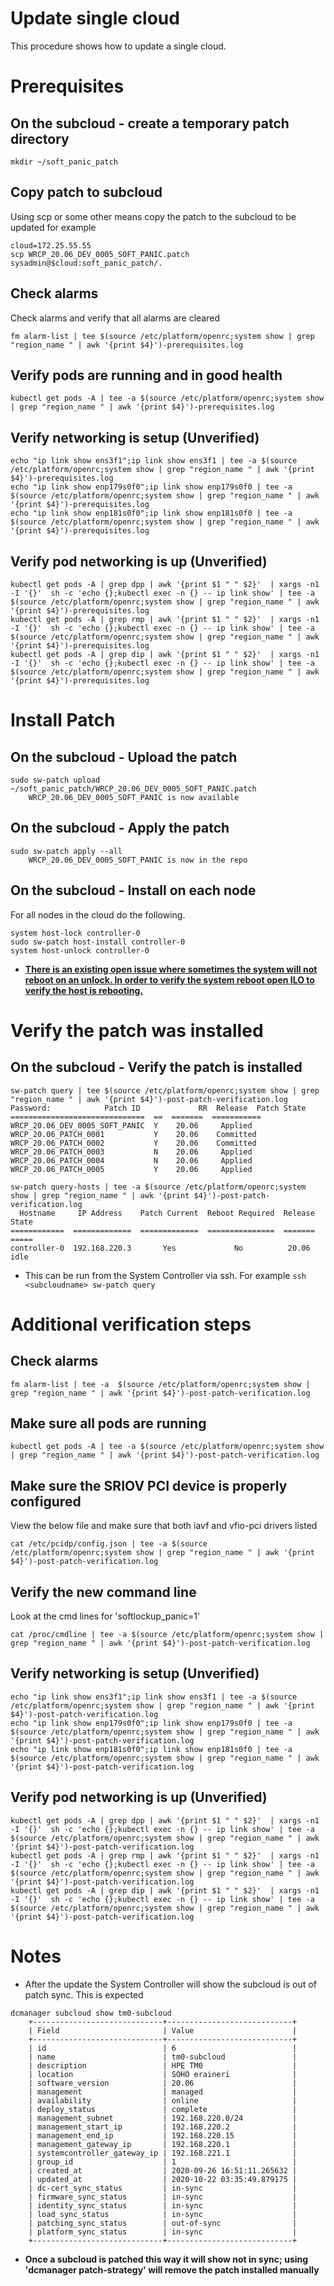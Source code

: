 # Update single cloud
This procedure shows how to update a single cloud.  

# Prerequisites
## On the subcloud - create a temporary patch directory
```
mkdir ~/soft_panic_patch
```

## Copy patch to subcloud
Using scp or some other means copy the patch to the subcloud to be updated for example
```
cloud=172.25.55.55
scp WRCP_20.06_DEV_0005_SOFT_PANIC.patch sysadmin@$cloud:soft_panic_patch/.
```

## Check alarms
Check alarms and verify that all alarms are cleared
```
fm alarm-list | tee $(source /etc/platform/openrc;system show | grep "region_name " | awk '{print $4}')-prerequisites.log
```

## Verify pods are running and in good health
```
kubectl get pods -A | tee -a $(source /etc/platform/openrc;system show | grep "region_name " | awk '{print $4}')-prerequisites.log
```

## Verify networking is setup (Unverified)
```
echo "ip link show ens3f1";ip link show ens3f1 | tee -a $(source /etc/platform/openrc;system show | grep "region_name " | awk '{print $4}')-prerequisites.log
echo "ip link show enp179s0f0";ip link show enp179s0f0 | tee -a $(source /etc/platform/openrc;system show | grep "region_name " | awk '{print $4}')-prerequisites.log
echo "ip link show enp181s0f0";ip link show enp181s0f0 | tee -a $(source /etc/platform/openrc;system show | grep "region_name " | awk '{print $4}')-prerequisites.log
```

## Verify pod networking is up (Unverified)
```
kubectl get pods -A | grep dpp | awk '{print $1 " " $2}'  | xargs -n1 -I '{}'  sh -c 'echo {};kubectl exec -n {} -- ip link show' | tee -a $(source /etc/platform/openrc;system show | grep "region_name " | awk '{print $4}')-prerequisites.log 
kubectl get pods -A | grep rmp | awk '{print $1 " " $2}'  | xargs -n1 -I '{}'  sh -c 'echo {};kubectl exec -n {} -- ip link show' | tee -a $(source /etc/platform/openrc;system show | grep "region_name " | awk '{print $4}')-prerequisites.log
kubectl get pods -A | grep dip | awk '{print $1 " " $2}'  | xargs -n1 -I '{}'  sh -c 'echo {};kubectl exec -n {} -- ip link show' | tee -a $(source /etc/platform/openrc;system show | grep "region_name " | awk '{print $4}')-prerequisites.log
```

# Install Patch
## On the subcloud - Upload the patch
```
sudo sw-patch upload ~/soft_panic_patch/WRCP_20.06_DEV_0005_SOFT_PANIC.patch
    WRCP_20.06_DEV_0005_SOFT_PANIC is now available
```

## On the subcloud - Apply the patch
```
sudo sw-patch apply --all
    WRCP_20.06_DEV_0005_SOFT_PANIC is now in the repo
```

## On the subcloud - Install on each node
For all nodes in the cloud do the following.
```
system host-lock controller-0
sudo sw-patch host-install controller-0
system host-unlock controller-0
```

- <b><u>There is an existing open issue where sometimes the system will not reboot on an unlock.  In order to verify the system reboot open ILO to verify the host is rebooting.</b></u>

# Verify the patch was installed
## On the subcloud - Verify the patch is installed
```
sw-patch query | tee $(source /etc/platform/openrc;system show | grep "region_name " | awk '{print $4}')-post-patch-verification.log
Password:            Patch ID             RR  Release  Patch State
==============================  ==  =======  ===========
WRCP_20.06_DEV_0005_SOFT_PANIC  Y    20.06     Applied
WRCP_20.06_PATCH_0001           Y    20.06    Committed
WRCP_20.06_PATCH_0002           Y    20.06    Committed
WRCP_20.06_PATCH_0003           N    20.06     Applied
WRCP_20.06_PATCH_0004           N    20.06     Applied
WRCP_20.06_PATCH_0005           Y    20.06     Applied

sw-patch query-hosts | tee -a $(source /etc/platform/openrc;system show | grep "region_name " | awk '{print $4}')-post-patch-verification.log
  Hostname     IP Address    Patch Current  Reboot Required  Release  State
============  =============  =============  ===============  =======  =====
controller-0  192.168.220.3       Yes             No          20.06   idle
```

- This can be run from the System Controller via ssh.  For example `ssh <subcloudname> sw-patch query`

# Additional verification steps
## Check alarms
```
fm alarm-list | tee -a  $(source /etc/platform/openrc;system show | grep "region_name " | awk '{print $4}')-post-patch-verification.log
```

## Make sure all pods are running
```
kubectl get pods -A | tee -a $(source /etc/platform/openrc;system show | grep "region_name " | awk '{print $4}')-post-patch-verification.log

```
## Make sure the SRIOV PCI device is properly configured
View the below file and make sure that both iavf and vfio-pci drivers listed
```
cat /etc/pcidp/config.json | tee -a $(source /etc/platform/openrc;system show | grep "region_name " | awk '{print $4}')-post-patch-verification.log
```

## Verify the new command line
Look at the cmd lines for 'softlockup_panic=1'
```
cat /proc/cmdline | tee -a $(source /etc/platform/openrc;system show | grep "region_name " | awk '{print $4}')-post-patch-verification.log
```

## Verify networking is setup (Unverified)
```
echo "ip link show ens3f1";ip link show ens3f1 | tee -a $(source /etc/platform/openrc;system show | grep "region_name " | awk '{print $4}')-post-patch-verification.log
echo "ip link show enp179s0f0";ip link show enp179s0f0 | tee -a $(source /etc/platform/openrc;system show | grep "region_name " | awk '{print $4}')-post-patch-verification.log
echo "ip link show enp181s0f0";ip link show enp181s0f0 | tee -a $(source /etc/platform/openrc;system show | grep "region_name " | awk '{print $4}')-post-patch-verification.log
```

## Verify pod networking is up (Unverified)
```
kubectl get pods -A | grep dpp | awk '{print $1 " " $2}'  | xargs -n1 -I '{}'  sh -c 'echo {};kubectl exec -n {} -- ip link show' | tee -a $(source /etc/platform/openrc;system show | grep "region_name " | awk '{print $4}')-post-patch-verification.log
kubectl get pods -A | grep rmp | awk '{print $1 " " $2}'  | xargs -n1 -I '{}'  sh -c 'echo {};kubectl exec -n {} -- ip link show' | tee -a $(source /etc/platform/openrc;system show | grep "region_name " | awk '{print $4}')-post-patch-verification.log
kubectl get pods -A | grep dip | awk '{print $1 " " $2}'  | xargs -n1 -I '{}'  sh -c 'echo {};kubectl exec -n {} -- ip link show' | tee -a $(source /etc/platform/openrc;system show | grep "region_name " | awk '{print $4}')-post-patch-verification.log
```

# Notes
- After the update the System Controller will show the subcloud is out of patch sync.  This is expected
```
dcmanager subcloud show tm0-subcloud
    +-----------------------------+----------------------------+
    | Field                       | Value                      |
    +-----------------------------+----------------------------+
    | id                          | 6                          |
    | name                        | tm0-subcloud               |
    | description                 | HPE TM0                    |
    | location                    | SOHO eraineri              |
    | software_version            | 20.06                      |
    | management                  | managed                    |
    | availability                | online                     |
    | deploy_status               | complete                   |
    | management_subnet           | 192.168.220.0/24           |
    | management_start_ip         | 192.168.220.2              |
    | management_end_ip           | 192.168.220.15             |
    | management_gateway_ip       | 192.168.220.1              |
    | systemcontroller_gateway_ip | 192.168.221.1              |
    | group_id                    | 1                          |
    | created_at                  | 2020-09-26 16:51:11.265632 |
    | updated_at                  | 2020-10-22 03:35:49.879175 |
    | dc-cert_sync_status         | in-sync                    |
    | firmware_sync_status        | in-sync                    |
    | identity_sync_status        | in-sync                    |
    | load_sync_status            | in-sync                    |
    | patching_sync_status        | out-of-sync                |
    | platform_sync_status        | in-sync                    |
    +-----------------------------+----------------------------+
```

- <b>Once a subcloud is patched this way it will show not in  sync; using 'dcmanager patch-strategy' will remove the patch installed manually</b>